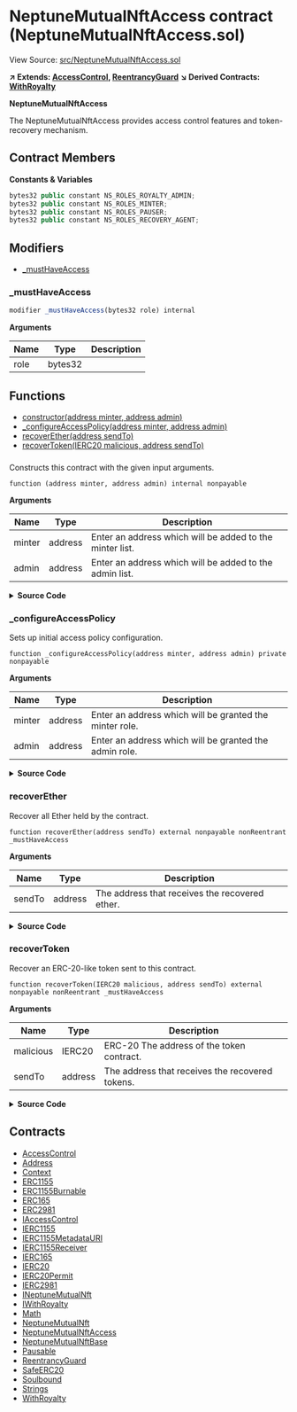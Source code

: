 # NeptuneMutualNftAccess contract (NeptuneMutualNftAccess.sol)

View Source: [src/NeptuneMutualNftAccess.sol](../src/NeptuneMutualNftAccess.sol)

**↗ Extends: [AccessControl](AccessControl.md), [ReentrancyGuard](ReentrancyGuard.md)**
**↘ Derived Contracts: [WithRoyalty](WithRoyalty.md)**

**NeptuneMutualNftAccess**

The NeptuneMutualNftAccess provides access control features
 and token-recovery mechanism.

## Contract Members
**Constants & Variables**

```js
bytes32 public constant NS_ROLES_ROYALTY_ADMIN;
bytes32 public constant NS_ROLES_MINTER;
bytes32 public constant NS_ROLES_PAUSER;
bytes32 public constant NS_ROLES_RECOVERY_AGENT;

```

## Modifiers

- [_mustHaveAccess](#_musthaveaccess)

### _mustHaveAccess

```js
modifier _mustHaveAccess(bytes32 role) internal
```

**Arguments**

| Name        | Type           | Description  |
| ------------- |------------- | -----|
| role | bytes32 |  | 

## Functions

- [constructor(address minter, address admin)](#)
- [_configureAccessPolicy(address minter, address admin)](#_configureaccesspolicy)
- [recoverEther(address sendTo)](#recoverether)
- [recoverToken(IERC20 malicious, address sendTo)](#recovertoken)

### 

Constructs this contract with the given input arguments.

```solidity
function (address minter, address admin) internal nonpayable
```

**Arguments**

| Name        | Type           | Description  |
| ------------- |------------- | -----|
| minter | address | Enter an address which will be added to the minter list. | 
| admin | address | Enter an address which will be added to the admin list. | 

<details>
	<summary><strong>Source Code</strong></summary>

```javascript
constructor(address minter, address admin) {
    _configureAccessPolicy(minter, admin);
  }
```
</details>

### _configureAccessPolicy

Sets up initial access policy configuration.

```solidity
function _configureAccessPolicy(address minter, address admin) private nonpayable
```

**Arguments**

| Name        | Type           | Description  |
| ------------- |------------- | -----|
| minter | address | Enter an address which will be granted the minter role. | 
| admin | address | Enter an address which will be granted the admin role. | 

<details>
	<summary><strong>Source Code</strong></summary>

```javascript
function _configureAccessPolicy(address minter, address admin) private {
    _setRoleAdmin(NS_ROLES_MINTER, DEFAULT_ADMIN_ROLE);
    _setRoleAdmin(NS_ROLES_PAUSER, DEFAULT_ADMIN_ROLE);
    _setRoleAdmin(NS_ROLES_ROYALTY_ADMIN, DEFAULT_ADMIN_ROLE);
    _setRoleAdmin(NS_ROLES_RECOVERY_AGENT, DEFAULT_ADMIN_ROLE);

    _setupRole(NS_ROLES_MINTER, minter);
    _setupRole(DEFAULT_ADMIN_ROLE, admin);
  }
```
</details>

### recoverEther

Recover all Ether held by the contract.

```solidity
function recoverEther(address sendTo) external nonpayable nonReentrant _mustHaveAccess 
```

**Arguments**

| Name        | Type           | Description  |
| ------------- |------------- | -----|
| sendTo | address | The address that receives the recovered ether. | 

<details>
	<summary><strong>Source Code</strong></summary>

```javascript
function recoverEther(address sendTo) external nonReentrant _mustHaveAccess(NS_ROLES_RECOVERY_AGENT) {
    // slither-disable-next-line low-level-calls
    (bool success,) = payable(sendTo).call{ value: address(this).balance }(""); // solhint-disable-line avoid-low-level-calls
    require(success, "Recipient may have reverted");
  }
```
</details>

### recoverToken

Recover an ERC-20-like token sent to this contract.

```solidity
function recoverToken(IERC20 malicious, address sendTo) external nonpayable nonReentrant _mustHaveAccess 
```

**Arguments**

| Name        | Type           | Description  |
| ------------- |------------- | -----|
| malicious | IERC20 | ERC-20 The address of the token contract. | 
| sendTo | address | The address that receives the recovered tokens. | 

<details>
	<summary><strong>Source Code</strong></summary>

```javascript
function recoverToken(IERC20 malicious, address sendTo) external nonReentrant _mustHaveAccess(NS_ROLES_RECOVERY_AGENT) {
    malicious.safeTransfer(sendTo, malicious.balanceOf(address(this)));
  }
```
</details>

## Contracts

* [AccessControl](AccessControl.md)
* [Address](Address.md)
* [Context](Context.md)
* [ERC1155](ERC1155.md)
* [ERC1155Burnable](ERC1155Burnable.md)
* [ERC165](ERC165.md)
* [ERC2981](ERC2981.md)
* [IAccessControl](IAccessControl.md)
* [IERC1155](IERC1155.md)
* [IERC1155MetadataURI](IERC1155MetadataURI.md)
* [IERC1155Receiver](IERC1155Receiver.md)
* [IERC165](IERC165.md)
* [IERC20](IERC20.md)
* [IERC20Permit](IERC20Permit.md)
* [IERC2981](IERC2981.md)
* [INeptuneMutualNft](INeptuneMutualNft.md)
* [IWithRoyalty](IWithRoyalty.md)
* [Math](Math.md)
* [NeptuneMutualNft](NeptuneMutualNft.md)
* [NeptuneMutualNftAccess](NeptuneMutualNftAccess.md)
* [NeptuneMutualNftBase](NeptuneMutualNftBase.md)
* [Pausable](Pausable.md)
* [ReentrancyGuard](ReentrancyGuard.md)
* [SafeERC20](SafeERC20.md)
* [Soulbound](Soulbound.md)
* [Strings](Strings.md)
* [WithRoyalty](WithRoyalty.md)
